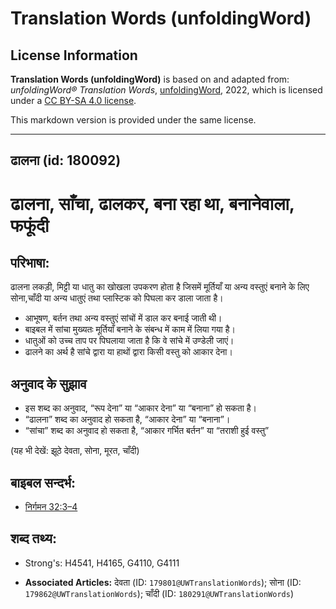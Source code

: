 # Translation Words (unfoldingWord)

## License Information

**Translation Words (unfoldingWord)** is based on and adapted from: _unfoldingWord® Translation Words_, [unfoldingWord](https://unfoldingword.org/utw), 2022, which is licensed under a [CC BY-SA 4.0 license](https://creativecommons.org/licenses/by-sa/4.0/legalcode.en).

This markdown version is provided under the same license.



--------------------------------

## ढालना (id: 180092)

ढालना, साँचा, ढालकर, बना रहा था, बनानेवाला, फफूंदी
==================================================

परिभाषा:
--------

ढालना लकड़ी, मिट्टी या धातु का खोखला उपकरण होता है जिसमें मूर्तियाँ या अन्य वस्तुएं बनाने के लिए सोना,चाँदी या अन्य धातुएं तथा प्लास्टिक को पिघला कर डाला जाता है।

* आभूषण, बर्तन तथा अन्य वस्तुएं सांचों में डाल कर बनाई जाती थी।
* बाइबल में सांचा मुख्यतः मूर्तियाँ बनाने के संबन्ध में काम में लिया गया है।
* धातुओं को उच्च ताप पर पिघलाया जाता है कि वे सांचे में उण्डेली जाएं।
* ढालने का अर्थ है सांचे द्वारा या हाथों द्वारा किसी वस्तु को आकार देना।

अनुवाद के सुझाव
---------------

* इस शब्द का अनुवाद, “रूप देना” या “आकार देना” या “बनाना” हो सकता है।
* “ढालना” शब्द का अनुवाद हो सकता है, “आकार देना” या “बनाना”।
* “सांचा” शब्द का अनुवाद हो सकता है, “आकार गर्भित बर्तन” या “तराशी हुई वस्तु”

(यह भी देखें: झूठे देवता, सोना, मूरत, चाँदी)

बाइबल सन्दर्भ:
--------------

* [निर्गमन 32:3–4](https://ref.ly/Exod32:3-Exod32:4)

शब्द तथ्य:
----------

* Strong's: H4541, H4165, G4110, G4111

* **Associated Articles:** देवता (ID: `179801@UWTranslationWords`); सोना (ID: `179862@UWTranslationWords`); चाँदी (ID: `180291@UWTranslationWords`)

